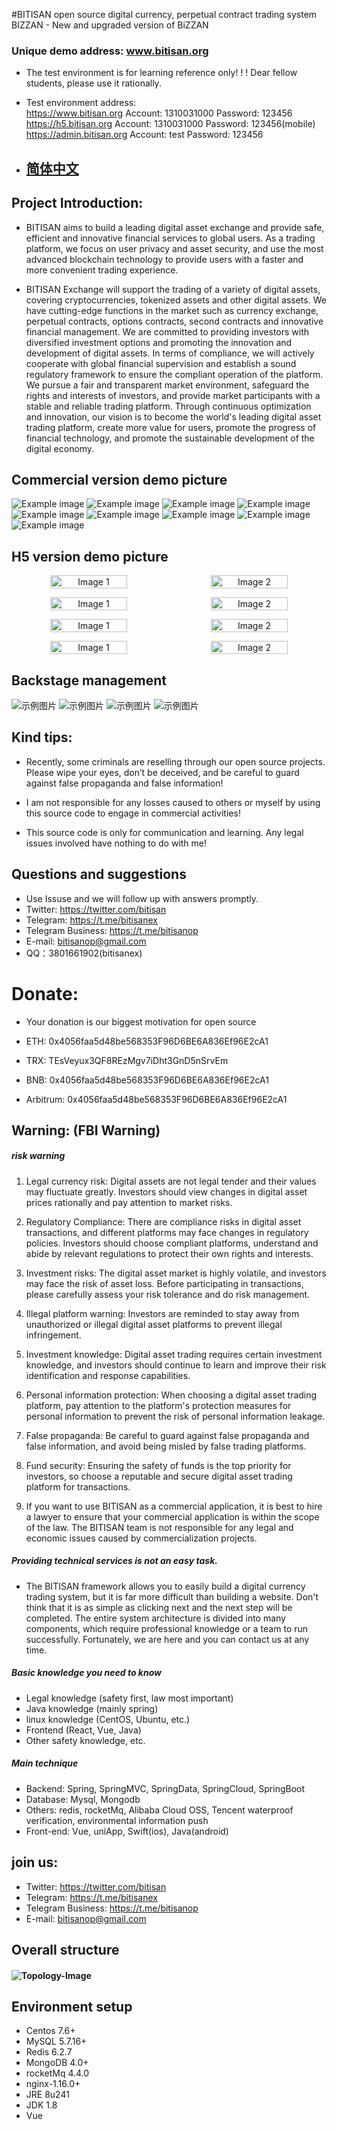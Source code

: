 #BITISAN open source digital currency, perpetual contract trading system
BIZZAN - New and upgraded version of BiZZAN

### Unique demo address: www.bitisan.org

- The test environment is for learning reference only! ! ! Dear fellow students, please use it rationally.

- Test environment address:<br>
https://www.bitisan.org Account: 1310031000 Password: 123456<br>
https://h5.bitisan.org Account: 1310031000 Password: 123456(mobile)<br>
https://admin.bitisan.org Account: test Password: 123456<br>
- ## [简体中文](README-ZH.md)
## Project Introduction:
- BITISAN aims to build a leading digital asset exchange and provide safe, efficient and innovative financial services to global users. As a trading platform, we focus on user privacy and asset security, and use the most advanced blockchain technology to provide users with a faster and more convenient trading experience.

- BITISAN Exchange will support the trading of a variety of digital assets, covering cryptocurrencies, tokenized assets and other digital assets. We have cutting-edge functions in the market such as currency exchange, perpetual contracts, options contracts, second contracts and innovative financial management. We are committed to providing investors with diversified investment options and promoting the innovation and development of digital assets.
In terms of compliance, we will actively cooperate with global financial supervision and establish a sound regulatory framework to ensure the compliant operation of the platform. We pursue a fair and transparent market environment, safeguard the rights and interests of investors, and provide market participants with a stable and reliable trading platform.
Through continuous optimization and innovation, our vision is to become the world's leading digital asset trading platform, create more value for users, promote the progress of financial technology, and promote the sustainable development of the digital economy.

## Commercial version demo picture

![Example image](image/a.png)
![Example image](image/b.png)
![Example image](image/c.png)
![Example image](image/d.png)
![Example image](image/e.png)
![Example image](image/f.png)
![Example image](image/g.png)
![Example image](image/h.png)
![Example image](image/i.png)

## H5 version demo picture
<p align="center" style="display:flex">
  <img src="image/h5-1.png" width="50%" alt="Image 1" style="margin-right:10px">
  <img src="image/h5-2.png" width="50%" alt="Image 2">
</p>
<p align="center" style="display:flex">
  <img src="image/h5-3.png" width="50%" alt="Image 1" style="margin-right:10px">
  <img src="image/h5-4.png" width="50%" alt="Image 2">
</p>
<p align="center" style="display:flex">
  <img src="image/h5-5.png" width="50%" alt="Image 1" style="margin-right:10px">
  <img src="image/h5-6.png" width="50%" alt="Image 2">
</p>
<p align="center" style="display:flex">
  <img src="image/h5-7.png" width="50%" alt="Image 1" style="margin-right:10px">
  <img src="image/h5-8.png" width="50%" alt="Image 2">
</p>

## Backstage management
![示例图片](image/admin.png)
![示例图片](image/admin1.png)
![示例图片](image/admin2.png)
![示例图片](image/admin3.png)

## Kind tips:

- Recently, some criminals are reselling through our open source projects. Please wipe your eyes, don’t be deceived, and be careful to guard against false propaganda and false information!

- I am not responsible for any losses caused to others or myself by using this source code to engage in commercial activities!

- This source code is only for communication and learning. Any legal issues involved have nothing to do with me!

## Questions and suggestions

- Use Issuse and we will follow up with answers promptly.
- Twitter: https://twitter.com/bitisan
- Telegram: https://t.me/bitisanex
- Telegram Business: https://t.me/bitisanop
- E-mail: bitisanop@gmail.com
- QQ：3801661902(bitisanex)

# Donate:

- Your donation is our biggest motivation for open source

- ETH: 0x4056faa5d48be568353F96D6BE6A836Ef96E2cA1
- TRX: TEsVeyux3QF8REzMgv7iDht3GnD5nSrvEm
- BNB: 0x4056faa5d48be568353F96D6BE6A836Ef96E2cA1
- Arbitrum: 0x4056faa5d48be568353F96D6BE6A836Ef96E2cA1


## Warning: (FBI Warning)

##### risk warning

1. Legal currency risk:
Digital assets are not legal tender and their values may fluctuate greatly. Investors should view changes in digital asset prices rationally and pay attention to market risks.

2. Regulatory Compliance:
There are compliance risks in digital asset transactions, and different platforms may face changes in regulatory policies. Investors should choose compliant platforms, understand and abide by relevant regulations to protect their own rights and interests.

3. Investment risks:
The digital asset market is highly volatile, and investors may face the risk of asset loss. Before participating in transactions, please carefully assess your risk tolerance and do risk management.

4. Illegal platform warning:
Investors are reminded to stay away from unauthorized or illegal digital asset platforms to prevent illegal infringement.

5. Investment knowledge:
Digital asset trading requires certain investment knowledge, and investors should continue to learn and improve their risk identification and response capabilities.

6. Personal information protection:
When choosing a digital asset trading platform, pay attention to the platform's protection measures for personal information to prevent the risk of personal information leakage.

7. False propaganda:
Be careful to guard against false propaganda and false information, and avoid being misled by false trading platforms.

8. Fund security:
Ensuring the safety of funds is the top priority for investors, so choose a reputable and secure digital asset trading platform for transactions.

9. If you want to use BITISAN as a commercial application, it is best to hire a lawyer to ensure that your commercial application is within the scope of the law. The BITISAN team is not responsible for any legal and economic issues caused by commercialization projects.


##### Providing technical services is not an easy task.

- The BITISAN framework allows you to easily build a digital currency trading system, but it is far more difficult than building a website. Don't think that it is as simple as clicking next and the next step will be completed. The entire system architecture is divided into many components, which require professional knowledge or a team to run successfully. Fortunately, we are here and you can contact us at any time.

##### Basic knowledge you need to know

- Legal knowledge (safety first, law most important)<br>
- Java knowledge (mainly spring)<br>
- linux knowledge (CentOS, Ubuntu, etc.)<br>
- Frontend (React, Vue, Java)<br>
- Other safety knowledge, etc.

##### Main technique

- Backend: Spring, SpringMVC, SpringData, SpringCloud, SpringBoot<br>
- Database: Mysql, Mongodb<br>
- Others: redis, rocketMq, Alibaba Cloud OSS, Tencent waterproof verification, environmental information push<br>
- Front-end: Vue, uniApp, Swift(ios), Java(android)<br>

## join us:

- Twitter: https://twitter.com/bitisan<br>
- Telegram: https://t.me/bitisanex<br>
- Telegram Business: https://t.me/bitisanop<br>
- E-mail: bitisanop@gmail.com<br>


## Overall structure
#### ![Topology-Image](image/pic1.png)

## Environment setup

- Centos 7.6+
- MySQL 5.7.16+
- Redis 6.2.7
- MongoDB 4.0+
- rocketMq 4.4.0
- nginx-1.16.0+
- JRE 8u241
- JDK 1.8
- Vue  